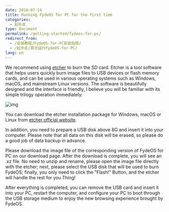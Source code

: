 ```yaml
---
date: 2018-07-14
title: Running FydeOS for PC for the first time
categories:
  - 起步走
type: Document
permalink: /getting-started/fydeos-for-pc/
redirect_from:
  - /安装教程/FydeOS-for-PC安装指南/
  - /起步走/首次运行FydeOS-for-PC/
lang: en
---
```


We recommend using [etcher](https://etcher.io/) to burn the SD card. Etcher is a tool software that helps users quickly burn image files to USB devices or flash memory cards, and can be used in various operating systems such as Windows, macOS, and mainstream Linux versions. The software is beautifully designed and the interface is friendly, I believe you will be familiar with its simple trilogy operation immediately:

![img](https://fydeos.com/wp-content/uploads/2016/11/etcher-1.gif)

You can download the etcher installation package for Windows, macOS or Linux from [etcher official website](https://etcher.io/).

In addition, you need to prepare a USB disk above 8G and insert it into your computer. Please note that all data on this disk will be erased, so please do a good job of data backup in advance.

Please download the image file of the corresponding version of FydeOS for PC on our download page. After the download is complete, you will see an .xz file. No need to unzip and rename, please open the image file directly with the etcher; next, please select the USB disk that will be used to burn FydeOS; finally, you only need to click the "Flash!" Button, and the etcher will handle the rest for you Thing!

After everything is completed, you can remove the USB card and insert it into your PC, restart the computer, and configure your PC to boot through the USB storage medium to enjoy the new browsing experience brought by FydeOS.
